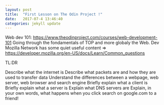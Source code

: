 ```yaml
---
layout: post
title:  "First Lesson on The Odin Project !"
date:   2017-07-4 13:46:40
categories: jekyll update
---
```

Web dev 101: https://www.theodinproject.com/courses/web-development-101
Going through the fondamentals of TOP and more globaly the Web.
Dev Mozilla Network has some quiet useful content => https://developer.mozilla.org/en-US/docs/Learn/Common_questions

TL:DR

Describe what the internet is
Describe what packets are and how they are used to transfer data
Understand the differences between a webpage, web server, web browser and search engine
Briefly explain what a client is
Briefly explain what a server is
Explain what DNS servers are
Explain, in your own words, what happens when you click search on google.com to a friend!

[jekyll]:      http://jekyllrb.com
[jekyll-gh]:   https://github.com/jekyll/jekyll
[jekyll-help]: https://github.com/jekyll/jekyll-help
